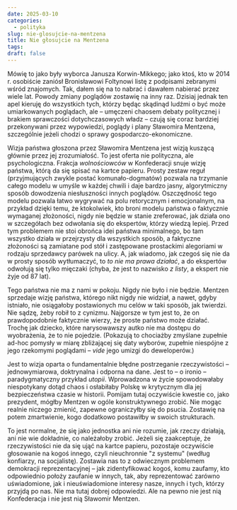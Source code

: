 ```yaml
---
date: 2025-03-10
categories:
  - polityka
slug: nie-glosujcie-na-mentzena
title: Nie głosujcie na Mentzena
tags:
draft: false
---
```


Mówię to jako były wyborca Janusza Korwin-Mikkego; jako ktoś, kto w 2014 r.
osobiście zaniósł Bronisławowi Foltynowi listę z podpisami zebranymi wśród
znajomych. Tak, dałem się na to nabrać i dawałem nabierać przez wiele lat.
Powody zmiany poglądów zostawię na inny raz. Dzisiaj jednak ten apel kieruję do
wszystkich tych, którzy będąc skądinąd ludźmi o być może umiarkowanych
poglądach, ale – umęczeni chaosem debaty politycznej i brakiem sprawczości
dotychczasowych władz – czują się coraz bardziej przekonywani przez wypowiedzi,
poglądy i plany Sławomira Mentzena, szczególnie jeżeli chodzi o sprawy
gospodarczo-ekonomiczne.

Wizja państwa głoszona przez Sławomira Mentzena jest wizją kuszącą głównie przez
jej zrozumiałość. To jest oferta nie polityczna, ale psychologiczna. Frakcja
_wolnościowców_ w Konfederacji snuje wizję państwa, którą da się spisać na
kartce papieru. Prosty zestaw reguł (przyjmujących zwykle postać
komunało-dogmatów) pozwala na trzymanie całego modelu w umyśle w każdej chwili i
daje bardzo jasny, algorytmiczny sposób dowodzenia niesłuszności innych
poglądów. Oszczędność tego modelu pozwala łatwo wygrywać na polu retorycznym i
emocjonalnym, na przykład dzięki temu, że ktokolwiek, kto broni modelu państwa o
faktycznie wymaganej złożoności, nigdy nie będzie w stanie zreferować, jak
działa ono w szczegółach bez odwołania się do ekspertów, którzy wiedzą lepiej.
Przed tym problemem nie stoi obrońca idei państwa minimalnego, bo tam wszystko
działa w przejrzysty dla wszystkich sposób, a faktyczne złożoności są zamiatane
pod stół i zastępowane prostackimi alegoriami w rodzaju sprzedawcy parówek na
ulicy. A, jak wiadomo, jak czegoś się nie da w prosty sposób wytłumaczyć, to _to
nie ma prawa działać_, a do ekspertów odwołują się tylko mięczaki (chyba, że
jest to nazwisko _z listy_, a ekspert nie żyje od 87 lat).

Tego państwa nie ma z nami w pokoju. Nigdy nie było i nie będzie. Mentzen
sprzedaje wizję państwa, którego nikt nigdy nie widział, a nawet, gdyby
istniało, nie osiągałoby postawionych mu celów w taki sposób, jak twierdzi. Nie
sądzę, żeby robił to z cynizmu. Najgorsze w tym jest to, że on prawdopodobnie
faktycznie wierzy, że proste państwo może działać. Trochę jak dziecko, które
narysowawszy autko nie ma dostępu do wyobrażenia, że to nie pojedzie. (Pokazują
to chociażby zmyślane zupełnie ad-hoc pomysły w miarę zbliżającej się daty
wyborów, zupełnie niespójne z jego rzekomymi poglądami – _vide_ jego umizgi do
deweloperów.)

Jest to wizja oparta o fundamentalnie błędne postrzeganie rzeczywistości –
jednowymiarowa, doktrynalna i odporna na dane. Jest to – o ironio –
paradygmatyczny przykład _utopii_. Wprowadzona w życie spowodowałaby
niespotykany dotąd chaos i osłabiłaby Polskę w krytycznym dla jej bezpieczeństwa
czasie w historii. Pomijam tutaj oczywiście kwestie co, jako prezydent, mógłby
Mentzen w ogóle konstruktywnego zrobić. Nie mogąc realnie niczego zmienić,
zapewne ograniczyłby się do psucia. Zostawię na potem zmartwienie, kogo
dodatkowo postawiłby w swoich strukturach.

To jest normalne, że się jako jednostka ani nie rozumie, jak rzeczy działają,
ani nie wie dokładnie, co należałoby zrobić. Jeżeli się zaakceptuje, że
rzeczywistości nie da się ująć na kartce papieru, pozostaje oczywiście
głosowanie na kogoś innego, czyli nieuchronnie "z systemu" (według konfiarzy, na
socjalistę). Zostawia nas to z odwiecznym problemem demokracji reprezentacyjnej
– jak zidentyfikować kogoś, komu zaufamy, kto odpowiednio położy zaufanie w
innych, tak, aby reprezentować zarówno uświadomione, jak i nieuświadomione
interesy nasze, innych i tych, którzy przyjdą po nas. Nie ma tutaj dobrej
odpowiedzi. Ale na pewno nie jest nią Konfederacja i nie jest nią Sławomir
Mentzen.
